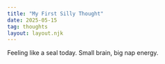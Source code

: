 ```yaml
---
title: "My First Silly Thought"
date: 2025-05-15
tag: thoughts
layout: layout.njk
---
```

Feeling like a seal today. Small brain, big nap energy.
